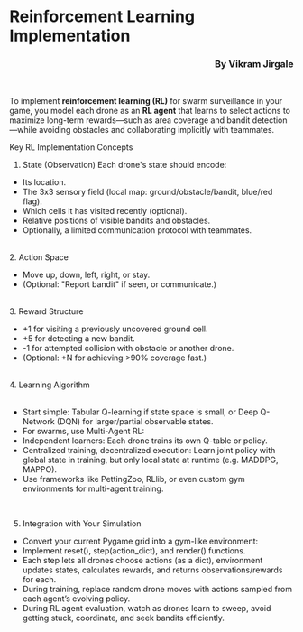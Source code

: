 <h1>Reinforcement Learning Implementation</h1>

<h3>By Vikram Jirgale</h3>
<style>
        h3 {
            text-align: right;
        }
    </style>
<br>

To implement <b> reinforcement learning (RL)</b> for swarm surveillance in your game, you model each drone as an <b>RL agent</b> that learns to select actions to maximize long-term rewards—such as area coverage and bandit detection—while avoiding obstacles and collaborating implicitly with teammates.

Key RL Implementation Concepts
1. State (Observation)
Each drone's state should encode:
<ul>
<li>Its location.</li>

<li>The 3x3 sensory field (local map: ground/obstacle/bandit, blue/red flag).</li>

<li>Which cells it has visited recently (optional).</li>

<li>Relative positions of visible bandits and obstacles.</li>

<li>Optionally, a limited communication protocol with teammates.</li>
</ul>
<br>
2. Action Space
<ul>
<li>Move up, down, left, right, or stay.</li>
<li>(Optional: "Report bandit" if seen, or communicate.)</li>
</ul>
<br>
3. Reward Structure
<ul>
<li>+1 for visiting a previously uncovered ground cell.</li>

<li>+5 for detecting a new bandit.</li>

<li>-1 for attempted collision with obstacle or another drone.</li>

<li>(Optional: +N for achieving >90% coverage fast.)</li>
</ul>
<br>
4. Learning Algorithm
<br><br>

<ul>
<li>Start simple: Tabular Q-learning if state space is small, or Deep Q-Network (DQN) for larger/partial observable states.</li>

<li>For swarms, use Multi-Agent RL:</li>

<li>Independent learners: Each drone trains its own Q-table or policy.</li>

<li>Centralized training, decentralized execution: Learn joint policy with global state in training, but only local state at runtime (e.g. MADDPG, MAPPO).</li>

<li>Use frameworks like PettingZoo, RLlib, or even custom gym environments for multi-agent training.</li>
</ul>
<br>

5. Integration with Your Simulation
<ul>
<li>Convert your current Pygame grid into a gym-like environment:</li>

<li>Implement reset(), step(action_dict), and render() functions.</li>

<li>Each step lets all drones choose actions (as a dict), environment updates states, calculates rewards, and returns observations/rewards for each.</li>

<li>During training, replace random drone moves with actions sampled from each agent’s evolving policy.</li>

<li>During RL agent evaluation, watch as drones learn to sweep, avoid getting stuck, coordinate, and seek bandits efficiently.</li>
</ul>
